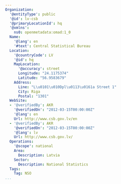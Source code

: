 ```yaml
---
Organization:
  '@entityType': public
  '@id': lv-csb
  '@primaryLocationId': hq
  '@xmlns':
    ns0: openmetadata:omad:1_0
  Name:
    '@lang': en
    '#text': Central Statistical Bureau
  Location:
    '@countryCode': LV
    '@id': hq
    MapLocation:
      '@accuracy': street
      Longitude: "24.1175374"
      Latitude: "56.9583679"
    Address:
      Line: "L\u0101\u010Dpl\u0113\u0161a Street 1"
      City: Riga
      Postal: "1301"
  WebSite:
  - '@verifiedBy': AKR
    '@verifiedOn': "2012-03-15T00:00:00Z"
    '@lang': en
    Url: http://www.csb.gov.lv/en
  - '@verifiedBy': AKR
    '@verifiedOn': "2012-03-15T00:00:00Z"
    '@lang': lv
    Url: http://www.csb.gov.lv/
  Operations:
    '@scope': national
    Area:
      Description: Latvia
    Sector:
      Description: National Statistics
  Tags:
    Tag: NSO
...
```

